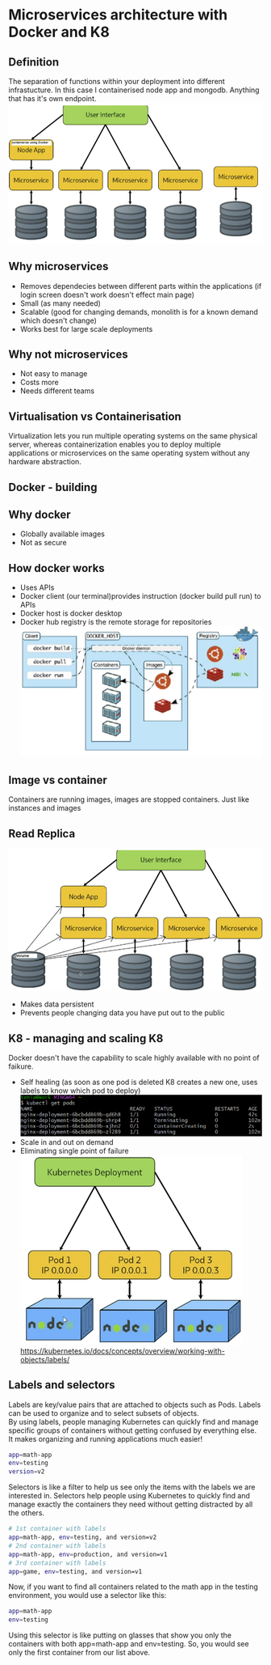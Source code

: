 # Microservices architecture with Docker and K8
## Definition
The separation of functions within your deployment into different infrastucture. In this case I containerised node app and mongodb. Anything that has it's own endpoint.<br>
![alt text](images/microservice_breakdown.png)
## Why microservices
- Removes dependecies between different parts within the applications (if login screen doesn't work doesn't effect main page)
- Small (as many needed) 
- Scalable (good for changing demands, monolith is for a known demand which doesn't change)
- Works best for large scale deployments
## Why not microservices
- Not easy to manage
- Costs more
- Needs different teams
## Virtualisation vs Containerisation
Virtualization lets you run multiple operating systems on the same physical server, whereas containerization enables you to deploy multiple applications or microservices on the same operating system without any hardware abstraction.
## Docker - building
## Why docker
- Globally available images
- Not as secure
## How docker works
- Uses APIs
- Docker client (our terminal)provides instruction (docker build pull run) to APIs
- Docker host is docker desktop
- Docker hub registry is the remote storage for repositories<br>
![alt text](images/how_docker_works.png)
## Image vs container
Containers are running images, images are stopped containers. Just like instances and images
## Read Replica
![alt text](images/read_replica.png)
- Makes data persistent
- Prevents people changing data you have put out to the public
## K8 - managing and scaling K8
Docker doesn't have the capability to scale highly available with no point of faikure.
- Self healing (as soon as one pod is deleted K8 creates a new one, uses labels to know which pod to deploy)<br>
![alt text](images/selfhealing.png)
- Scale in and out on demand
- Eliminating single point of failure<br>
![alt text](images/architecture.png)
https://kubernetes.io/docs/concepts/overview/working-with-objects/labels/<br>
## Labels and selectors
Labels are key/value pairs that are attached to objects such as Pods. Labels can be used to organize and to select subsets of objects. <br>
By using labels, people managing Kubernetes can quickly find and manage specific groups of containers without getting confused by everything else. It makes organizing and running applications much easier!<br>
```bash
app=math-app
env=testing
version=v2
```
Selectors is like a filter to help us see only the items with the labels we are interested in. Selectors help people using Kubernetes to quickly find and manage exactly the containers they need without getting distracted by all the others.<br>
```bash
# 1st container with labels 
app=math-app, env=testing, and version=v2
# 2nd container with labels 
app=math-app, env=production, and version=v1
# 3rd container with labels 
app=game, env=testing, and version=v1
```
Now, if you want to find all containers related to the math app in the testing environment, you would use a selector like this:
```bash
app=math-app
env=testing
```
Using this selector is like putting on glasses that show you only the containers with both app=math-app and env=testing. So, you would see only the first container from our list above.